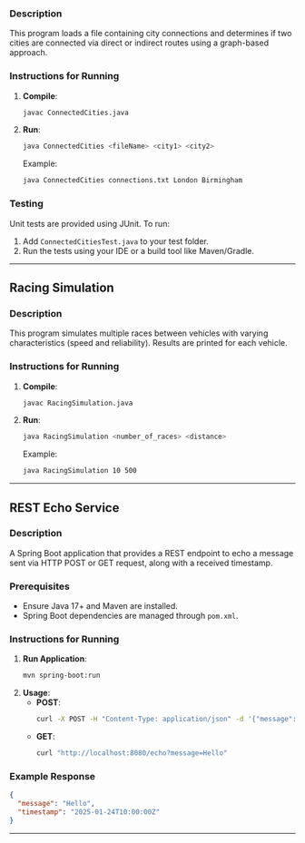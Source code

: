 ### Description
This program loads a file containing city connections and determines if two cities are connected via direct or indirect routes using a graph-based approach.

### Instructions for Running
1. **Compile**: 
   ```bash
   javac ConnectedCities.java
   ```
2. **Run**:
   ```bash
   java ConnectedCities <fileName> <city1> <city2>
   ```
   Example:
   ```bash
   java ConnectedCities connections.txt London Birmingham
   ```

### Testing
Unit tests are provided using JUnit. To run:
1. Add `ConnectedCitiesTest.java` to your test folder.
2. Run the tests using your IDE or a build tool like Maven/Gradle.

---

## Racing Simulation
### Description
This program simulates multiple races between vehicles with varying characteristics (speed and reliability). Results are printed for each vehicle.

### Instructions for Running
1. **Compile**:
   ```bash
   javac RacingSimulation.java
   ```
2. **Run**:
   ```bash
   java RacingSimulation <number_of_races> <distance>
   ```
   Example:
   ```bash
   java RacingSimulation 10 500
   ```

---

## REST Echo Service
### Description
A Spring Boot application that provides a REST endpoint to echo a message sent via HTTP POST or GET request, along with a received timestamp.

### Prerequisites
- Ensure Java 17+ and Maven are installed.
- Spring Boot dependencies are managed through `pom.xml`.

### Instructions for Running
1. **Run Application**:
   ```bash
   mvn spring-boot:run
   ```
2. **Usage**:
   - **POST**:
     ```bash
     curl -X POST -H "Content-Type: application/json" -d '{"message": "Hello"}' http://localhost:8080/echo
     ```
   - **GET**:
     ```bash
     curl "http://localhost:8080/echo?message=Hello"
     ```

### Example Response
```json
{
  "message": "Hello",
  "timestamp": "2025-01-24T10:00:00Z"
}
```

---